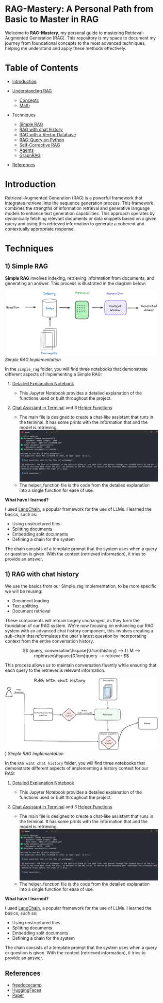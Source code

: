 # RAG-Mastery: A Personal Path from Basic to Master in RAG
Welcome to **RAG-Mastery**, my personal guide to mastering Retrieval-Augmented Generation (RAG). This repository is my space to document my journey from foundational concepts to the most advanced techniques, helping me understand and apply these methods effectively.

# Table of Contents

- [Introduction](#introduction)
- [Understanding RAG](#understanding-rag)
  - [Concepts](#concepts)
  - [Math](#math)
- [Techniques](#techniques)
  - [Simple RAG](#basic-retrieval)
  - [RAG with chat history](#conversational-assistant)
  - [RAG with a Vector Database](#using-a-vector-database)
  - [RAG-Query on Python](#rag-query-on-python)
  - [Self-Corrective RAG](#self-corrective-rag)
  - [Agents](#query-rag)
  - [GraphRAG](#graphrag)
  
- [References](#references)

# Introduction
Retrieval-Augmented Generation (RAG) is a powerful framework that integrates retrieval into the sequence generation process. This framework combines the strengths of information retrieval and generative language models to enhance text generation capabilities. This approach operates by dynamically fetching relevant documents or data snippets based on a given query and using this retrieved information to generate a coherent and contextually appropriate response.

# Techniques

## 1) Simple RAG
**Simple RAG** involves indexing, retrieving information from documents, and generating an answer. This process is illustrated in the diagram below:

![Diagram Indexing, Retrieval, and Generation](https://github.com/Maucalderondelab/RAG-Mastery/blob/main/Diagrams/indexing_retrieval_generation.png)
*Simple RAG Implementation*

In the `simple_rag` folder, you will find three notebooks that demonstrate different aspects of implementing a Simple RAG:

1. [Detailed Explanation Notebook](https://github.com/Maucalderondelab/RAG-Mastery/blob/main/simple_rag/simple_rag.ipynb)
    - This Jupyter Notebook provides a detailed explanation of the functions used or built throughout the project.

2. [Chat Assistant in Terminal](https://github.com/Maucalderondelab/RAG-Mastery/blob/main/simple_rag/main.py) and 3 [Helper Functions](https://github.com/Maucalderondelab/RAG-Mastery/blob/main/simple_rag/helper_function.py)
    - The main file is designed to create a chat-like assistant that runs in the terminal. It has some prints with the information that and the model is retrieving.
   ![](https://github.com/Maucalderondelab/RAG-Mastery/blob/main/simple_rag/chat-terminal.png)
    - The helper_function file is the code from the detailed explanation into a single function for ease of use.

**What have I learned?**

I used [LangChain](https://python.langchain.com/v0.2/docs/tutorials/), a popular framework for the use of LLMs. I learned the basics, such as:
- Using unstructured files
- Splitting documents
- Embedding split documents
- Defining a chain for the system

The chain consists of a template prompt that the system uses when a query or question is given. With the context (retrieved information), it tries to provide an answer.

## 1) RAG with chat history
We use the basics from our Simple_rag implementation, to be more specific we will be reusing:

- Document loading
- Text splitting
- Document retrieval

These components will remain largely unchanged, as they form the foundation of our RAG system. We're now focusing on enhancing our RAG system with an advanced chat history component, this involves creating a sub-chain that reformulates the user's latest question by incorporating context from the entire conversation history. 

$$
(query, conversation\hspace{0.1cm}history) --> LLM --> rephrased\hspace{0.1cm}query --> retriever
$$

This process allows us to maintain conversation fluently while ensuring that each query to the retriever is relevant information.



![Diagram Indexing, Retrieval, and Generation](https://github.com/Maucalderondelab/RAG-Mastery/blob/main/Diagrams/RAG-chat-history.png))
*Simple RAG Implementation*

In the `RAG wiht chat history` folder, you will find three notebooks that demonstrate different aspects of implementing a history context for our RAG:

1. [Detailed Explanation Notebook](https://github.com/Maucalderondelab/RAG-Mastery/blob/main/RAG_with_chat_history/RAG_history.ipynb)
    - This Jupyter Notebook provides a detailed explanation of the functions used or built throughout the project.

2. [Chat Assistant in Terminal](https://github.com/Maucalderondelab/RAG-Mastery/blob/main/RAG_with_chat_history/main.py) and 3 [Helper Functions](https://github.com/Maucalderondelab/RAG-Mastery/blob/main/RAG_with_chat_history/helper_function.py)
    - The main file is designed to create a chat-like assistant that runs in the terminal. It has some prints with the information that and the model is retrieving.
   ![](https://github.com/Maucalderondelab/RAG-Mastery/blob/main/simple_rag/chat-terminal.png)
    - The helper_function file is the code from the detailed explanation into a single function for ease of use.

**What have I learned?**

I used [LangChain](https://python.langchain.com/v0.2/docs/tutorials/), a popular framework for the use of LLMs. I learned the basics, such as:
- Using unstructured files
- Splitting documents
- Embedding split documents
- Defining a chain for the system

The chain consists of a template prompt that the system uses when a query or question is given. With the context (retrieved information), it tries to provide an answer.

## References
- [freedocecamp](https://www.freecodecamp.org/news/mastering-rag-from-scratch/)
- [HuggingFaces](https://search.brave.com/search?q=huggingfaces+RAG&source=desktop)
- [Paper](https://arxiv.org/abs/2005.11401)
